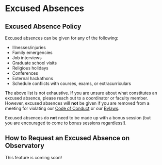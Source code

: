 # Excused Absences

## Excused Absence Policy
Excused absences can be given for any of the following:
* Illnesses/injuries
* Family emergencies
* Job interviews
* Graduate school visits
* Religious holidays
* Conferences
* External hackathons
* Schedule conflicts with courses, exams, or extracurriculars

The above list is not exhaustive. If you are unsure about what constitutes an excused absence, please reach out to a coordinator or faculty member. However, excused absences will **not** be given if you are removed from a meeting for violating our [Code of Conduct](resources/CODE_OF_CONDUCT.md) or our [Bylaws](resources/bylaws.md).

Excused absences do **not** need to be made up with a bonus session (but you are encouraged to come to bonus sessions regardless!).

## How to Request an Excused Absence on Observatory
This feature is coming soon!